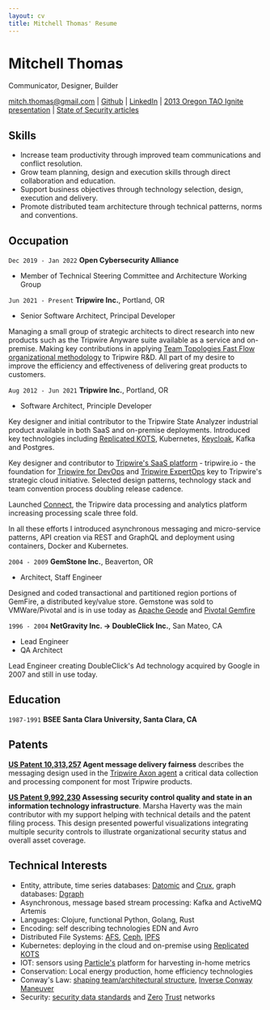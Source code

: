 ```yaml
---
layout: cv
title: Mitchell Thomas' Resume
---
```

# Mitchell Thomas
Communicator, Designer, Builder


<div id="webaddress">
<a href="mailto:mitch.thomas@gmail.com">mitch.thomas@gmail.com</a>
| <a href="http://github.com/MitchellJThomas">Github</a> | <a href="https://www.linkedin.com/in/mitch-thomas-7b7644/">LinkedIn</a> | <a href="https://www.youtube.com/watch?v=G2c5VY_IIU4">2013 Oregon TAO Ignite presentation</a> | <a href="https://www.tripwire.com/state-of-security/contributors/mitch-thomas/">State of Security articles</a>
</div>

## Skills
 -  Increase team productivity through improved team communications and conflict resolution.
 -  Grow team planning, design and execution skills through direct collaboration and education.
 -  Support business objectives through technology selection, design, execution and delivery.
 -  Promote distributed team architecture through technical patterns, norms and conventions.

## Occupation

`Dec 2019 - Jan 2022`
__Open Cybersecurity Alliance__

 - Member of Technical Steering Committee and Architecture Working
   Group

`Jun 2021 - Present`
__Tripwire Inc.__, Portland, OR

 - Senior Software Architect, Principal Developer

Managing a small group of strategic architects to direct research into
new products such as the Tripwire Anyware suite available as a service
and on-premise. Making key contributions in applying <a
href="https://teamtopologies.com/">Team Topologies Fast Flow
organizational methodology</a> to Tripwire R&D. All part of my desire
to improve the efficiency and effectiveness of delivering great
products to customers.

`Aug 2012 - Jun 2021`
__Tripwire Inc.__, Portland, OR

 - Software Architect, Principle Developer

Key designer and initial contributor to the Tripwire State Analyzer industrial
product available in both SaaS and on-premise deployments. Introduced key technologies including <a
href="https://kots.io/">Replicated KOTS</a>, Kubernetes, <a href="https://www.keycloak.org/">Keycloak</a>,
Kafka and Postgres.

Key designer and contributor to <a href="https://www.tripwire.com/solutions/saas-solutions">Tripwire's SaaS platform</a> -
tripwire.io - the foundation for <a href="https://www.tripwire.com/products/tripwire-for-devops">Tripwire for
DevOps</a> and <a
href="https://www.tripwire.com/products/tripwire-expertops">Tripwire
ExpertOps</a> key to Tripwire's strategic cloud initiative. Selected
design patterns, technology stack and team convention process doubling release cadence.

Launched <a
href="https://www.tripwire.com/products/tripwire-connect">Connect</a>,
the Tripwire data processing and analytics platform increasing
processing scale three fold.

In all these efforts I introduced asynchronous messaging and micro-service patterns,
API creation via REST and GraphQL and deployment using containers,
Docker and Kubernetes.

`2004 - 2009`
__GemStone Inc.__, Beaverton, OR

 - Architect, Staff Engineer

Designed and coded transactional and partitioned region portions of
GemFire, a distributed key/value store. Gemstone was sold to
VMWare/Pivotal and is in use today as <a
href="https://geode.apache.org/">Apache Geode</a> and <a
href="https://www.vmware.com/products/pivotal-gemfire.html">Pivotal
Gemfire</a>

`1996 - 2004`
__NetGravity Inc. -> DoubleClick Inc.__, San Mateo, CA

 - Lead Engineer
 - QA Architect

Lead Engineer creating DoubleClick's Ad technology acquired by Google
in 2007 and still in use today.

## Education

`1987-1991`
__BSEE Santa Clara University, Santa Clara, CA__


## Patents

__<a href="https://patents.google.com/patent/US10313257B1/en?oq=10%2c313%2c257">US Patent 10,313,257</a> Agent message delivery fairness__ describes the messaging design used in the [Tripwire Axon agent](https://www.tripwire.com/products/tripwire-enterprise/tripwire-axon-one-platform-for-endpoint-intelligence-register) a critical data collection and processing component for most Tripwire products.

__<a href="https://patents.google.com/patent/US9992230B1/en?oq=9%2c992%2c230">US Patent 9,992,230</a> Assessing security control quality and state in an information technology infrastructure__. Marsha Haverty was the main contributor with my support helping with technical details and the patent filing process. This design presented powerful visualizations integrating multiple security controls to illustrate organizational security status and overall asset coverage.


## Technical Interests

- Entity, attribute, time series databases: <a
  href="https://www.datomic.com/">Datomic</a> and <a
  href="https://opencrux.com/">Crux</a>, graph databases: <a href="https://github.com/dgraph-io/dgraph">Dgraph</a>
- Asynchronous, message based stream processing: Kafka and ActiveMQ Artemis
- Languages: Clojure, functional Python, Golang, Rust
- Encoding: self describing technologies EDN and Avro
- Distributed File Systems: <a href="https://www.openafs.org/">AFS</a>, <a href="https://ceph.io/">Ceph</a>, <a href="https://www.ipfs.com/">IPFS</a>
- Kubernetes: deploying in the cloud and on-premise using <a href="https://kots.io/">Replicated KOTS</a>
- IOT: sensors using <a href="https://www.particle.io/">Particle's<a/> platform for harvesting in-home metrics
- Conservation: Local energy production, home efficiency technologies
- Conway's Law: <a href="https://teamtopologies.com/">shaping
  team/architectural structure</a>, <a
  href="https://www.thoughtworks.com/radar/techniques/inverse-conway-maneuver">Inverse Conway Maneuver</a>
- Security: <a href="https://opencybersecurityalliance.org/">security data standards</a> and <a href="https://nvlpubs.nist.gov/nistpubs/SpecialPublications/NIST.SP.800-207-draft2.pdf">Zero</a> <a href="https://www.hashicorp.com/resources/how-zero-trust-networking/">Trust</a> networks


<!-- ### Footer

Last updated: May 2022 -->
